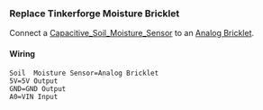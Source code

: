 ### Replace Tinkerforge Moisture Bricklet
Connect a [Capacitive_Soil_Moisture_Sensor](https://wiki.dfrobot.com/Capacitive_Soil_Moisture_Sensor_SKU_SEN0193) to an [Analog Bricklet](https://www.tinkerforge.com/de/doc/Hardware/Bricklets/Analog_In_V3.html#analog-in-v3-bricklet).

#### Wiring
``` 
Soil  Moisture Sensor=Analog Bricklet
5V=5V Output
GND=GND Output
A0=VIN Input
``` 
